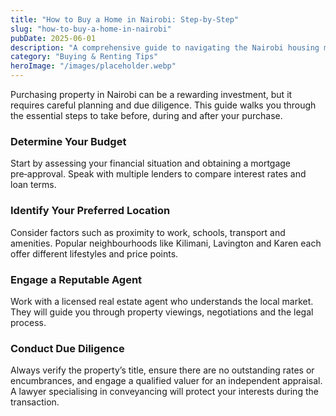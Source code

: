 ```yaml
---
title: "How to Buy a Home in Nairobi: Step‑by‑Step"
slug: "how-to-buy-a-home-in-nairobi"
pubDate: 2025-06-01
description: "A comprehensive guide to navigating the Nairobi housing market and closing on your dream home."
category: "Buying & Renting Tips"
heroImage: "/images/placeholder.webp"
---
```


Purchasing property in Nairobi can be a rewarding investment, but it requires careful planning and due diligence. This guide walks you through the essential steps to take before, during and after your purchase.

### Determine Your Budget

Start by assessing your financial situation and obtaining a mortgage pre‑approval. Speak with multiple lenders to compare interest rates and loan terms.

### Identify Your Preferred Location

Consider factors such as proximity to work, schools, transport and amenities. Popular neighbourhoods like Kilimani, Lavington and Karen each offer different lifestyles and price points.

### Engage a Reputable Agent

Work with a licensed real estate agent who understands the local market. They will guide you through property viewings, negotiations and the legal process.

### Conduct Due Diligence

Always verify the property’s title, ensure there are no outstanding rates or encumbrances, and engage a qualified valuer for an independent appraisal. A lawyer specialising in conveyancing will protect your interests during the transaction.